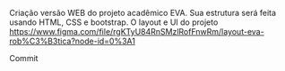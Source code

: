 Criação versão WEB do projeto acadêmico EVA.
Sua estrutura será feita usando HTML, CSS e bootstrap.
O layout e UI do projeto https://www.figma.com/file/rgKTyU84RnSMzlRofFnwRm/layout-eva-rob%C3%B3tica?node-id=0%3A1

Commit 